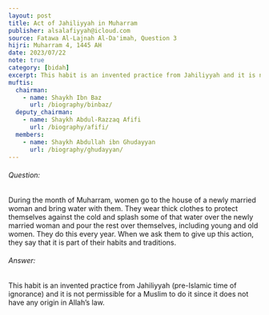 ```yaml
---
layout: post
title: Act of Jahiliyyah in Muharram
publisher: alsalafiyyah@icloud.com
source: Fatawa Al-Lajnah Al-Da'imah, Question 3
hijri: Muharram 4, 1445 AH
date: 2023/07/22
note: true
category: [bidah]
excerpt: This habit is an invented practice from Jahiliyyah and it is not permissible for a Muslim to do it.
muftis:
  chairman: 
    - name: Shaykh Ibn Baz
      url: /biography/binbaz/
  deputy_chairman:
    - name: Shaykh Abdul-Razzaq Afifi
      url: /biography/afifi/
  members:
    - name: Shaykh Abdullah ibn Ghudayyan
      url: /biography/ghudayyan/
---
```


###### Question:

During the month of Muharram, women go to the house of a newly married woman and bring water with them. They wear thick clothes to protect themselves against the cold and splash some of that water over the newly married woman and pour the rest over themselves, including young and old women. They do this every year. When we ask them to give up this action, they say that it is part of their habits and traditions.

###### Answer: 

This habit is an invented practice from Jahiliyyah (pre-Islamic time of ignorance) and it is not permissible for a Muslim to do it since it does not have any origin in Allah’s law.
